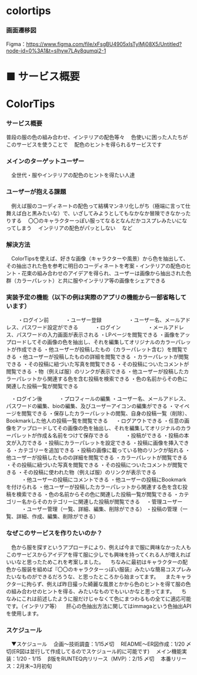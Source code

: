 # colortips

### 画面遷移図
Figma：https://www.figma.com/file/xFsgBU4905xIsTylMj08X5/Untitled?node-id=0%3A1&t=sIhyw7LAy8qumqi2-1

■ サービス概要
=======
# ColorTips
### サービス概要

普段の服の色の組み合わせ、インテリアの配色等々
　色使いに困った人たちがこのサービスを使うことで
　配色のヒントを得られるサービスです


### メインのターゲットユーザー
　全世代・服やインテリアの配色のヒントを得たい人達

### ユーザーが抱える課題
　例えば服のコーディネートの配色って結構マンネリ化しがち（極端に言って仕舞えば白と黒みたいな）で、いざしてみようとしてもなかなか冒険できなかったりする
　〇〇のキャラクターっぽい服ってなるとなんだかコスプレみたいになってしまう
　インテリアの配色がパッとしない
　など
　
### 解決方法
　ColorTipsを使えば、好きな画像（キャラクターや風景）から色を抽出して、その抽出された色を参考に明日のコーディネートを考案・インテリアの配色のヒント・花束の組み合わせのアイデアを得られ、ユーザーは画像から抽出された色群（カラーパレット）と共に服やインテリア等の画像をシェアできる

### 実装予定の機能（以下の例は実際のアプリの機能から一部省略しています）
　
　・ログイン前
　　　・ユーザー登録
　　　　　・ユーザー名、メールアドレス、パスワード設定ができる
　　　・ログイン
　　　　　・メールアドレス、パスワードの入力画面が表示される
     ・LPページを閲覧できる
     ・画像をアップロードしてその画像の色を抽出し、それを編集してオリジナルのカラーパレットが作成できる
     ・他ユーザーが投稿したもの（カラーパレット含む）を閲覧できる
     ・他ユーザーが投稿したものの詳細を閲覧できる
        ・カラーパレットが閲覧できる
        ・その投稿に紐づいた写真を閲覧できる
        ・その投稿についたコメントが閲覧できる
        ・物（例えば服）のリンクが表示できる
     ・他ユーザーが投稿したカラーパレットから関連する色を含む投稿を検索できる
     ・色の名前からその色に関連した投稿一覧が閲覧できる
　　　

　・ログイン後
　　　・プロフィールの編集
        ・ユーザー名、メールアドレス、パスワードの編集、bioの編集、及びユーザーアイコンの編集ができる
     ・マイページを閲覧できる
        ・保存したカラーパレットの閲覧、自身の投稿一覧（削除）、Bookmarkした他人の投稿一覧を閲覧できる
 　  ・ログアウトできる
     ・任意の画像をアップロードしてその画像の色を抽出し、それを編集してオリジナルのカラーパレットが作成＆名前をつけて保存できる
　　　・投稿ができる
        ・投稿の本文が入力できる
        ・投稿にカラーパレットを設定できる
        ・投稿に画像を挿入できる
        ・カテゴリーを追加できる
        ・投稿の画像に載っている物のリンクが貼れる
     ・他ユーザーが投稿したものの詳細を閲覧できる
        ・カラーパレットが閲覧できる
        ・その投稿に紐づいた写真を閲覧できる
        ・その投稿についたコメントが閲覧できる
        ・その投稿に使われた物（例えば服）のリンクが表示できる   
　　　・他ユーザーの投稿にコメントできる
     ・他ユーザーの投稿にBookmarkを付けられる
     ・他ユーザーが投稿したカラーパレットから関連する色を含む投稿を検索できる
     ・色の名前からその色に関連した投稿一覧が閲覧できる
     ・カテゴリー名からそのカテゴリーに関連した投稿が閲覧できる
　・管理ユーザー
　　　・ユーザー管理（一覧、詳細、編集、削除ができる）
     ・投稿の管理（一覧、詳細、作成、編集、削除ができる）
　　　

### なぜこのサービスを作りたいのか？
　色から服を探すというアプローチにより、例えば今まで服に興味なかった人もこのサービスからアイデアを得て服に少しでも興味を持ってくれる人が増えればいいなと思ったためこれを考案しました。
　ちなみに最初はキャラクターの配色から服装を組めば『〇〇のキャラクターっぽい服装』みたいな簡易コスプレみたいなものができるだろうな、と思ったところから始まってます。
　またキャラクターに拘らず、例えば昨日撮った綺麗な風景とかから色のヒントを得て服の色の組み合わせのヒントを得る、みたいなものでもいいかなと思ってます。
　ちなみにこれは前述したように服だけじゃなくて色にまつわるもの全てに適応可能です。（インテリア等）
　肝心の色抽出方法に関してはimmagaという色抽出APIを使用します。

### スケジュール

　▼スケジュール
　企画〜技術調査：1/15〆切
　README〜ER図作成：1/20 〆切(ER図は並行して作成してるのでスケジュール的に可能です)
　メイン機能実装：1/20 - 1/15
　β版をRUNTEQ内リリース（MVP）：2/15 〆切
　本番リリース：2月末~3月初旬
